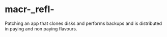 # macr-_refl-
Patching an app that clones disks and performs backups and is distributed in paying and non paying flavours.
